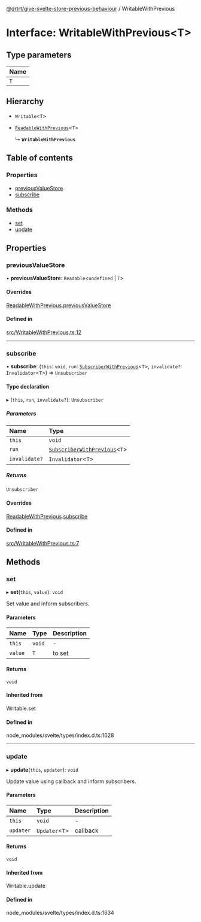 [@drtrt/give-svelte-store-previous-behaviour](../README.md) / WritableWithPrevious

# Interface: WritableWithPrevious\<T\>

## Type parameters

| Name |
| :------ |
| `T` |

## Hierarchy

- `Writable`\<`T`\>

- [`ReadableWithPrevious`](ReadableWithPrevious.md)\<`T`\>

  ↳ **`WritableWithPrevious`**

## Table of contents

### Properties

- [previousValueStore](WritableWithPrevious.md#previousvaluestore)
- [subscribe](WritableWithPrevious.md#subscribe)

### Methods

- [set](WritableWithPrevious.md#set)
- [update](WritableWithPrevious.md#update)

## Properties

### previousValueStore

• **previousValueStore**: `Readable`\<`undefined` \| `T`\>

#### Overrides

[ReadableWithPrevious](ReadableWithPrevious.md).[previousValueStore](ReadableWithPrevious.md#previousvaluestore)

#### Defined in

[src/WritableWithPrevious.ts:12](https://github.com/drtrt-org/give-svelte-store-previous-behaviour/blob/1120a5f/src/WritableWithPrevious.ts#L12)

___

### subscribe

• **subscribe**: (`this`: `void`, `run`: [`SubscriberWithPrevious`](../README.md#subscriberwithprevious)\<`T`\>, `invalidate?`: `Invalidator`\<`T`\>) => `Unsubscriber`

#### Type declaration

▸ (`this`, `run`, `invalidate?`): `Unsubscriber`

##### Parameters

| Name | Type |
| :------ | :------ |
| `this` | `void` |
| `run` | [`SubscriberWithPrevious`](../README.md#subscriberwithprevious)\<`T`\> |
| `invalidate?` | `Invalidator`\<`T`\> |

##### Returns

`Unsubscriber`

#### Overrides

[ReadableWithPrevious](ReadableWithPrevious.md).[subscribe](ReadableWithPrevious.md#subscribe)

#### Defined in

[src/WritableWithPrevious.ts:7](https://github.com/drtrt-org/give-svelte-store-previous-behaviour/blob/1120a5f/src/WritableWithPrevious.ts#L7)

## Methods

### set

▸ **set**(`this`, `value`): `void`

Set value and inform subscribers.

#### Parameters

| Name | Type | Description |
| :------ | :------ | :------ |
| `this` | `void` | - |
| `value` | `T` | to set |

#### Returns

`void`

#### Inherited from

Writable.set

#### Defined in

node_modules/svelte/types/index.d.ts:1628

___

### update

▸ **update**(`this`, `updater`): `void`

Update value using callback and inform subscribers.

#### Parameters

| Name | Type | Description |
| :------ | :------ | :------ |
| `this` | `void` | - |
| `updater` | `Updater`\<`T`\> | callback |

#### Returns

`void`

#### Inherited from

Writable.update

#### Defined in

node_modules/svelte/types/index.d.ts:1634
